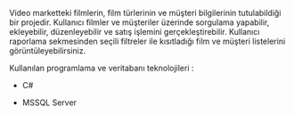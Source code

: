 Video marketteki filmlerin, film türlerinin ve müşteri bilgilerinin tutulabildiği bir projedir. Kullanıcı filmler ve müşteriler üzerinde sorgulama yapabilir, ekleyebilir, düzenleyebilir ve satış işlemini gerçekleştirebilir. Kullanıcı raporlama  sekmesinden seçili filtreler ile kısıtladığı film ve müşteri listelerini görüntüleyebilirsiniz.

Kullanılan programlama ve veritabanı teknolojileri :

* C#

* MSSQL Server
